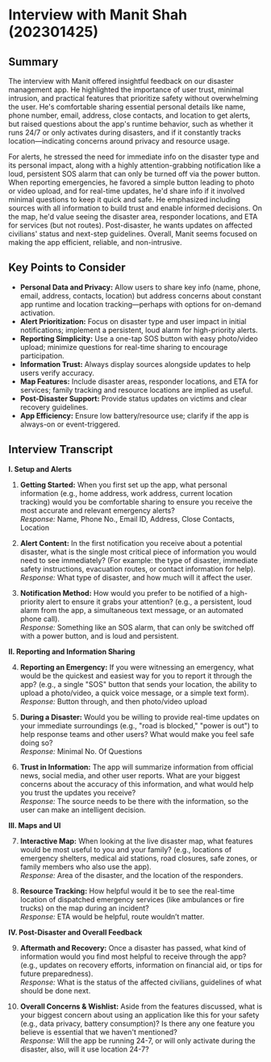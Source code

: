 # Interview with Manit Shah (202301425)

## Summary
The interview with Manit offered insightful feedback on our disaster management app. He highlighted the importance of user trust, minimal intrusion, and practical features that prioritize safety without overwhelming the user. He's comfortable sharing essential personal details like name, phone number, email, address, close contacts, and location to get alerts, but raised questions about the app's runtime behavior, such as whether it runs 24/7 or only activates during disasters, and if it constantly tracks location—indicating concerns around privacy and resource usage.

For alerts, he stressed the need for immediate info on the disaster type and its personal impact, along with a highly attention-grabbing notification like a loud, persistent SOS alarm that can only be turned off via the power button. When reporting emergencies, he favored a simple button leading to photo or video upload, and for real-time updates, he'd share info if it involved minimal questions to keep it quick and safe. He emphasized including sources with all information to build trust and enable informed decisions. On the map, he'd value seeing the disaster area, responder locations, and ETA for services (but not routes). Post-disaster, he wants updates on affected civilians' status and next-step guidelines. Overall, Manit seems focused on making the app efficient, reliable, and non-intrusive.

## Key Points to Consider
- **Personal Data and Privacy:** Allow users to share key info (name, phone, email, address, contacts, location) but address concerns about constant app runtime and location tracking—perhaps with options for on-demand activation.
- **Alert Prioritization:** Focus on disaster type and user impact in initial notifications; implement a persistent, loud alarm for high-priority alerts.
- **Reporting Simplicity:** Use a one-tap SOS button with easy photo/video upload; minimize questions for real-time sharing to encourage participation.
- **Information Trust:** Always display sources alongside updates to help users verify accuracy.
- **Map Features:** Include disaster areas, responder locations, and ETA for services; family tracking and resource locations are implied as useful.
- **Post-Disaster Support:** Provide status updates on victims and clear recovery guidelines.
- **App Efficiency:** Ensure low battery/resource use; clarify if the app is always-on or event-triggered.

## Interview Transcript

**I. Setup and Alerts**

1. **Getting Started:** When you first set up the app, what personal information (e.g., home address, work address, current location tracking) would you be comfortable sharing to ensure you receive the most accurate and relevant emergency alerts?  
   *Response:* Name, Phone No., Email ID, Address, Close Contacts, Location

2. **Alert Content:** In the first notification you receive about a potential disaster, what is the single most critical piece of information you would need to see immediately? (For example: the type of disaster, immediate safety instructions, evacuation routes, or contact information for help).  
   *Response:* What type of disaster, and how much will it affect the user.

3. **Notification Method:** How would you prefer to be notified of a high-priority alert to ensure it grabs your attention? (e.g., a persistent, loud alarm from the app, a simultaneous text message, or an automated phone call).  
   *Response:* Something like an SOS alarm, that can only be switched off with a power button, and is loud and persistent.

**II. Reporting and Information Sharing**

4. **Reporting an Emergency:** If you were witnessing an emergency, what would be the quickest and easiest way for you to report it through the app? (e.g., a single "SOS" button that sends your location, the ability to upload a photo/video, a quick voice message, or a simple text form).  
   *Response:* Button through, and then photo/video upload

5. **During a Disaster:** Would you be willing to provide real-time updates on your immediate surroundings (e.g., "road is blocked," "power is out") to help response teams and other users? What would make you feel safe doing so?  
   *Response:* Minimal No. Of Questions

6. **Trust in Information:** The app will summarize information from official news, social media, and other user reports. What are your biggest concerns about the accuracy of this information, and what would help you trust the updates you receive?  
   *Response:* The source needs to be there with the information, so the user can make an intelligent decision.

**III. Maps and UI**

7. **Interactive Map:** When looking at the live disaster map, what features would be most useful to you and your family? (e.g., locations of emergency shelters, medical aid stations, road closures, safe zones, or family members who also use the app).  
   *Response:* Area of the disaster, and the location of the responders.

8. **Resource Tracking:** How helpful would it be to see the real-time location of dispatched emergency services (like ambulances or fire trucks) on the map during an incident?  
   *Response:* ETA would be helpful, route wouldn’t matter.

**IV. Post-Disaster and Overall Feedback**

9. **Aftermath and Recovery:** Once a disaster has passed, what kind of information would you find most helpful to receive through the app? (e.g., updates on recovery efforts, information on financial aid, or tips for future preparedness).  
   *Response:* What is the status of the affected civilians, guidelines of what should be done next.

10. **Overall Concerns & Wishlist:** Aside from the features discussed, what is your biggest concern about using an application like this for your safety (e.g., data privacy, battery consumption)? Is there any one feature you believe is essential that we haven't mentioned?  
    *Response:* Will the app be running 24-7, or will only activate during the disaster, also, will it use location 24-7?
